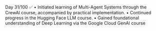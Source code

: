 Day 31/100 ✅
• Initiated learning of Multi-Agent Systems through the CrewAI course, accompanied by practical implementation.
• Continued progress in the Hugging Face LLM course.
• Gained foundational understanding of Deep Learning via the Google Cloud GenAI course

